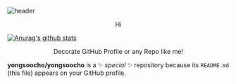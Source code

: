 ![header](https://capsule-render.vercel.app/api?type=wave&color=auto&height=300&section=header&text=capsule%20render&fontSize=90&animation=fadeIn)
<p align='center'> Hi  </p>

[![Anurag's github stats](https://github-readme-stats.vercel.app/api?username=yongsoocho)](https://github.com/anuraghazra/github-readme-stats)
<p align='center'> Decorate GitHub Profile or any Repo like me! </p>

**yongsoocho/yongsoocho** is a ✨ _special_ ✨ repository because its `README.md` (this file) appears on your GitHub profile.
